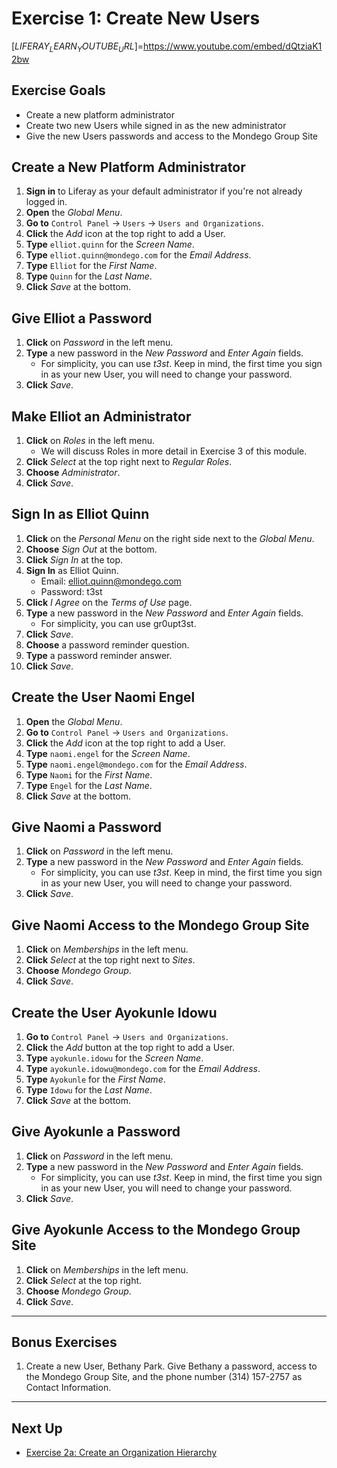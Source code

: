 # Exercise 1: Create New Users 

[$LIFERAY_LEARN_YOUTUBE_URL$]=https://www.youtube.com/embed/dQtziaK12bw

## Exercise Goals 

* Create a new platform administrator 
* Create two new Users while signed in as the new administrator 
* Give the new Users passwords and access to the Mondego Group Site 

## Create a New Platform Administrator 

1. **Sign in** to Liferay as your default administrator if you're not already logged in. 
2. **Open** the _Global Menu_. 
3. **Go to** `Control Panel` &rarr; `Users` &rarr; `Users and Organizations`. 
4. **Click** the _Add_ icon at the top right to add a User. 
5. **Type** `elliot.quinn` for the _Screen Name_. 
6. **Type** `elliot.quinn@mondego.com` for the _Email Address_. 
7. **Type** `Elliot` for the _First Name_. 
8. **Type** `Quinn` for the _Last Name_. 
9. **Click** _Save_ at the bottom. 

## Give Elliot a Password 

1. **Click** on _Password_ in the left menu. 
2. **Type** a new password in the _New Password_ and _Enter Again_ fields. 
    - For simplicity, you can use _t3st_. Keep in mind, the first time you sign in as your new User, you will need to change your password. 
3. **Click** _Save_. 

## Make Elliot an Administrator 

1. **Click** on _Roles_ in the left menu. 
    - We will discuss Roles in more detail in Exercise 3 of this module. 
2. **Click** _Select_ at the top right next to _Regular Roles_. 
3. **Choose** _Administrator_. 
4. **Click** _Save_. 

## Sign In as Elliot Quinn 

1. **Click** on the _Personal Menu_ on the right side next to the _Global Menu_. 
2. **Choose** _Sign Out_ at the bottom. 
3. **Click** _Sign In_ at the top. 
4. **Sign In** as Elliot Quinn. 
    - Email: elliot.quinn@mondego.com 
    - Password: t3st 
5. **Click** _I Agree_ on the _Terms of Use_ page. 
6. **Type** a new password in the _New Password_ and _Enter Again_ fields. 
    - For simplicity, you can use gr0upt3st. 
7. **Click** _Save_. 
8. **Choose** a password reminder question. 
9. **Type** a password reminder answer. 
10. **Click** _Save_. 

## Create the User Naomi Engel 

1. **Open** the _Global Menu_. 
3. **Go to** `Control Panel` &rarr; `Users and Organizations`. 
4. **Click** the _Add_ icon at the top right to add a User. 
5. **Type** `naomi.engel` for the _Screen Name_. 
6. **Type** `naomi.engel@mondego.com` for the _Email Address_. 
7. **Type** `Naomi` for the _First Name_. 
8. **Type** `Engel` for the _Last Name_. 
9. **Click** _Save_ at the bottom. 

## Give Naomi a Password 

1. **Click** on _Password_ in the left menu. 
2. **Type** a new password in the _New Password_ and _Enter Again_ fields. 
    - For simplicity, you can use _t3st_. Keep in mind, the first time you sign in as your new User, you will need to change your password. 
3. **Click** _Save_. 

## Give Naomi Access to the Mondego Group Site 

1. **Click** on _Memberships_ in the left menu. 
2. **Click** _Select_ at the top right next to _Sites_. 
3. **Choose** _Mondego Group_. 
4. **Click** _Save_. 

## Create the User Ayokunle Idowu 

1. **Go to** `Control Panel` &rarr; `Users and Organizations`. 
2. **Click** the _Add_ button at the top right to add a User. 
3. **Type** `ayokunle.idowu` for the _Screen Name_. 
4. **Type** `ayokunle.idowu@mondego.com` for the _Email Address_. 
5. **Type** `Ayokunle` for the _First Name_. 
6. **Type** `Idowu` for the _Last Name_. 
7. **Click** _Save_ at the bottom. 

## Give Ayokunle a Password 

1. **Click** on _Password_ in the left menu. 
2. **Type** a new password in the _New Password_ and _Enter Again_ fields. 
    - For simplicity, you can use _t3st_. Keep in mind, the first time you sign in as your new User, you will need to change your password. 
3. **Click** _Save_. 

## Give Ayokunle Access to the Mondego Group Site 

1. **Click** on _Memberships_ in the left menu. 
2. **Click** _Select_ at the top right. 
3. **Choose** _Mondego Group_. 
4. **Click** _Save_. 

--- 

## Bonus Exercises

1. Create a new User, Bethany Park. Give Bethany a password, access to the Mondego Group Site, and the phone number (314) 157-2757 as Contact Information. 

--- 

## Next Up

* [Exercise 2a: Create an Organization Hierarchy](./exercise-2a-create-an-organization-hierarchy.md)